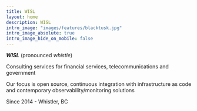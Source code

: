 ```yaml
---
title: WISL
layout: home
description: WISL
intro_image: "images/features/blacktusk.jpg"
intro_image_absolute: true
intro_image_hide_on_mobile: false
---
```


***WISL*** (pronounced *whístle*) 

Consulting services for financial services, telecommunications and government

Our focus is open source, continuous integration with infrastructure as code and contemporary observability/monitoring solutions

Since 2014 - Whistler, BC
